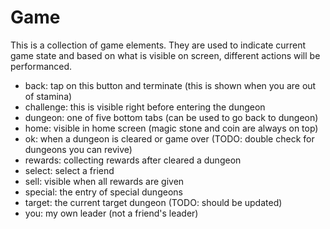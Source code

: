 # Game
This is a collection of game elements. They are used to indicate current game state and based on what is visible on screen, different actions will be performanced.

- back: tap on this button and terminate (this is shown when you are out of stamina)
- challenge: this is visible right before entering the dungeon
- dungeon: one of five bottom tabs (can be used to go back to dungeon)
- home: visible in home screen (magic stone and coin are always on top)
- ok: when a dungeon is cleared or game over (TODO: double check for dungeons you can revive)
- rewards: collecting rewards after cleared a dungeon
- select: select a friend
- sell: visible when all rewards are given
- special: the entry of special dungeons
- target: the current target dungeon (TODO: should be updated)
- you: my own leader (not a friend's leader)
